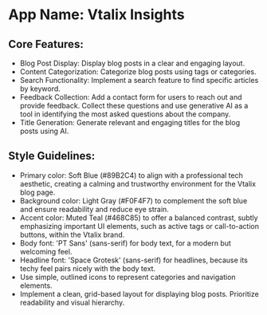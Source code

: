 # **App Name**: Vtalix Insights

## Core Features:

- Blog Post Display: Display blog posts in a clear and engaging layout.
- Content Categorization: Categorize blog posts using tags or categories.
- Search Functionality: Implement a search feature to find specific articles by keyword.
- Feedback Collection: Add a contact form for users to reach out and provide feedback. Collect these questions and use generative AI as a tool in identifying the most asked questions about the company.
- Title Generation: Generate relevant and engaging titles for the blog posts using AI.

## Style Guidelines:

- Primary color: Soft Blue (#89B2C4) to align with a professional tech aesthetic, creating a calming and trustworthy environment for the Vtalix blog page.
- Background color: Light Gray (#F0F4F7) to complement the soft blue and ensure readability and reduce eye strain.
- Accent color: Muted Teal (#468C85) to offer a balanced contrast, subtly emphasizing important UI elements, such as active tags or call-to-action buttons, within the Vtalix brand.
- Body font: 'PT Sans' (sans-serif) for body text, for a modern but welcoming feel.
- Headline font: 'Space Grotesk' (sans-serif) for headlines, because its techy feel pairs nicely with the body text.
- Use simple, outlined icons to represent categories and navigation elements.
- Implement a clean, grid-based layout for displaying blog posts. Prioritize readability and visual hierarchy.